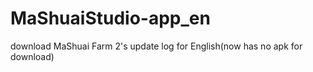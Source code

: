 # MaShuaiStudio-app_en
download MaShuai Farm 2's update log for English(now has no apk for download)
